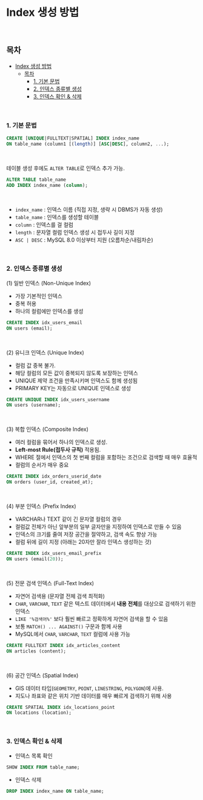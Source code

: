 # Index 생성 방법

<br>

## 목차
- [Index 생성 방법](#index-생성-방법)
  - [목차](#목차)
    - [1. 기본 문법](#1-기본-문법)
    - [2. 인덱스 종류별 생성](#2-인덱스-종류별-생성)
    - [3. 인덱스 확인 \& 삭제](#3-인덱스-확인--삭제)

<br>

### 1. 기본 문법

```sql
CREATE [UNIQUE|FULLTEXT|SPATIAL] INDEX index_name
ON table_name (column1 [(length)] [ASC|DESC], column2, ...);
```

<br>

테이블 생성 후에도 `ALTER TABLE`로 인덱스 추가 가능.

```sql
ALTER TABLE table_name 
ADD INDEX index_name (column);
```

<br>

- `index_name` : 인덱스 이름 (직접 지정, 생략 시 DBMS가 자동 생성)
- `table_name` : 인덱스를 생성할 테이블
- `column` : 인덱스를 걸 컬럼
- `length` : 문자열 컬럼 인덱스 생성 시 접두사 길이 지정
- `ASC | DESC` : MySQL 8.0 이상부터 지원 (오름차순/내림차순)

<br>

### 2. 인덱스 종류별 생성

(1) 일반 인덱스 (Non-Unique Index)

- 가장 기본적인 인덱스
- 중복 허용
- 하나의 컬럼에만 인덱스를 생성

```sql
CREATE INDEX idx_users_email
ON users (email);
```

<br>

(2) 유니크 인덱스 (Unique Index)

- 컬럼 값 중복 불가.
- 해당 컬럼의 모든 값이 중복되지 않도록 보장하는 인덱스
- UNIQUE 제약 조건을 만족시키며 인덱스도 함께 생성됨
- PRIMARY KEY는 자동으로 UNIQUE 인덱스로 생성

```sql
CREATE UNIQUE INDEX idx_users_username
ON users (username);
```

<br>

(3) 복합 인덱스 (Composite Index)

- 여러 컬럼을 묶어서 하나의 인덱스로 생성.
- **Left-most Rule(접두사 규칙)** 적용됨.
- WHERE 절에서 인덱스의 첫 번째 컬럼을 포함하는 조건으로 검색할 때 매우 효율적
- 컬럼의 순서가 매우 중요

```sql
CREATE INDEX idx_orders_userid_date
ON orders (user_id, created_at);
```

<br>

(4) 부분 인덱스 (Prefix Index)

- VARCHAR나 TEXT 같이 긴 문자열 컬럼의 경우
- 컬럼값 전체가 아닌 앞부분의 일부 글자만을 지정하여 인덱스로 만들 수 있음
- 인덱스의 크기를 줄여 저장 공간을 절약하고, 검색 속도 향상 가능
- 컬럼 뒤에 길이 지정 (아래는 20자만 잘라 인덱스 생성하는 것)

```sql
CREATE INDEX idx_users_email_prefix
ON users (email(20));
```

<br>

(5) 전문 검색 인덱스 (Full-Text Index)

- 자연어 검색용 (문자열 전체 검색 최적화)
- `CHAR`, `VARCHAR`, `TEXT` 같은 텍스트 데이터에서 **내용 전체**를 대상으로 검색하기 위한 인덱스
- `LIKE '%검색어%'` 보다 훨씬 빠르고 정확하게 자연어 검색을 할 수 있음
- 보통 `MATCH() ... AGAINST()` 구문과 함께 사용
- MySQL에서 `CHAR`, `VARCHAR`, `TEXT` 컬럼에 사용 가능

```sql
CREATE FULLTEXT INDEX idx_articles_content
ON articles (content);
```

<br>

(6) 공간 인덱스 (Spatial Index)

- GIS 데이터 타입(`GEOMETRY`, `POINT`, `LINESTRING`, `POLYGON`)에 사용.
- 지도나 좌표와 같은 위치 기반 데이터를 매우 빠르게 검색하기 위해 사용

```sql
CREATE SPATIAL INDEX idx_locations_point
ON locations (location);
```

<br>

### 3. 인덱스 확인 & 삭제

- 인덱스 목록 확인

```sql
SHOW INDEX FROM table_name;
```

- 인덱스 삭제

```sql
DROP INDEX index_name ON table_name;
```
